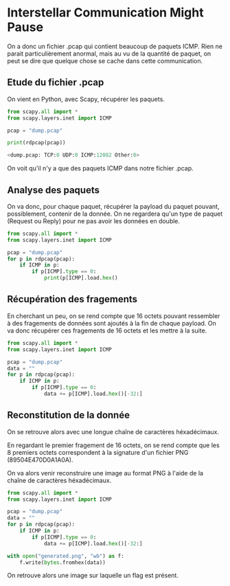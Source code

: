 # Interstellar Communication Might Pause

On a donc un fichier .pcap qui contient beaucoup de paquets ICMP.
Rien ne parait particulièrement anormal, mais au vu de la quantité de paquet, on peut se dire que quelque chose se cache dans cette communication.

## Etude du fichier .pcap

On vient en Python, avec Scapy, récupérer les paquets.
```python
from scapy.all import *
from scapy.layers.inet import ICMP

pcap = "dump.pcap"

print(rdpcap(pcap))
```
```python
<dump.pcap: TCP:0 UDP:0 ICMP:12082 Other:0>
```
On voit qu'il n'y a que des paquets ICMP dans notre fichier .pcap.

## Analyse des paquets

On va donc, pour chaque paquet, récupérer la payload du paquet pouvant, possiblement, contenir de la donnée.
On ne regardera qu'un type de paquet (Request ou Reply) pour ne pas avoir les données en double.
```python
from scapy.all import *
from scapy.layers.inet import ICMP

pcap = "dump.pcap"
for p in rdpcap(pcap):
    if ICMP in p:
        if p[ICMP].type == 0:
            print(p[ICMP].load.hex()
```
## Récupération des fragements
En cherchant un peu, on se rend compte que 16 octets pouvant ressembler à des fragements de données sont ajoutés à la fin de chaque payload.
On va donc récupérer ces fragements de 16 octets et les mettre à la suite.
```python
from scapy.all import *
from scapy.layers.inet import ICMP

pcap = "dump.pcap"
data = ""
for p in rdpcap(pcap):
    if ICMP in p:
        if p[ICMP].type == 0:
            data += p[ICMP].load.hex()[-32:]
```
## Reconstitution de la donnée
On se retrouve alors avec une longue chaîne de caractères héxadécimaux.

En regardant le premier fragement de 16 octets, on se rend compte que les 8 premiers octets correspondent à la signature d'un fichier PNG (89504E470D0A1A0A).

On va alors venir reconstruire une image au format PNG à l'aide de la chaîne de caractères héxadécimaux.
```python
from scapy.all import *
from scapy.layers.inet import ICMP

pcap = "dump.pcap"
data = ""
for p in rdpcap(pcap):
    if ICMP in p:
        if p[ICMP].type == 0:
            data += p[ICMP].load.hex()[-32:]

with open("generated.png", "wb") as f:
    f.write(bytes.fromhex(data))
```

On retrouve alors une image sur laquelle un flag est présent.
